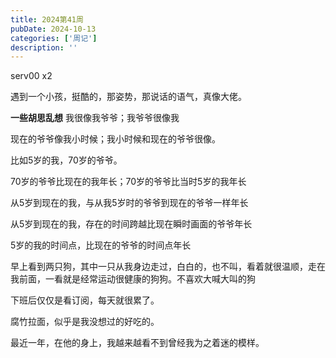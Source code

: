 ```yaml
---
title: 2024第41周
pubDate: 2024-10-13
categories: ['周记']
description: ''
---
```

serv00 x2


遇到一个小孩，挺酷的，那姿势，那说话的语气，真像大佬。


**一些胡思乱想**
我很像我爷爷；我爷爷很像我

现在的爷爷像我小时候；我小时候和现在的爷爷很像。

比如5岁的我，70岁的爷爷。

70岁的爷爷比现在的我年长；70岁的爷爷比当时5岁的我年长

从5岁到现在的我，与从我5岁时的爷爷到现在的爷爷一样年长

从5岁到现在的我，存在的时间跨越比现在瞬时画面的爷爷年长

5岁的我的时间点，比现在的爷爷的时间点年长



早上看到两只狗，其中一只从我身边走过，白白的，也不叫，看着就很温顺，走在我前面，一看就是经常运动很健康的狗狗。不喜欢大喊大叫的狗


下班后仅仅是看订阅，每天就很累了。


腐竹拉面，似乎是我没想过的好吃的。


最近一年，在他的身上，我越来越看不到曾经我为之着迷的模样。
